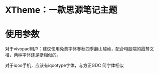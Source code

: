 # XTheme：一款思源笔记主题

# 使用参数

对于vivopad用户：建议使用免费字体春秋四季翻山越岭，配合电脑端的霞鹜文楷，两种字体还是挺相似的。

对于iqoo手机，应该有iqootype字体，与方正GDC 简字体相似